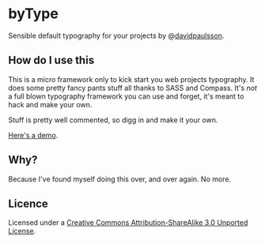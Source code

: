 # byType
Sensible default typography for your projects by @[davidpaulsson](https://twitter.com/davidpaulsson).

## How do I use this
This is a micro framework only to kick start you web projects typography. It does some pretty fancy pants stuff all thanks to SASS and Compass. It's *not* a full blown typography framework you can use and forget, it's meant to hack and make your own.

Stuff is pretty well commented, so digg in and make it your own.

[Here's a demo](http://bytype.davidpaulsson.se/).

## Why?
Because I've found myself doing this over, and over again. No more.

## Licence
Licensed under a [Creative Commons Attribution-ShareAlike 3.0 Unported License](http://creativecommons.org/licenses/by/3.0/deed.en).